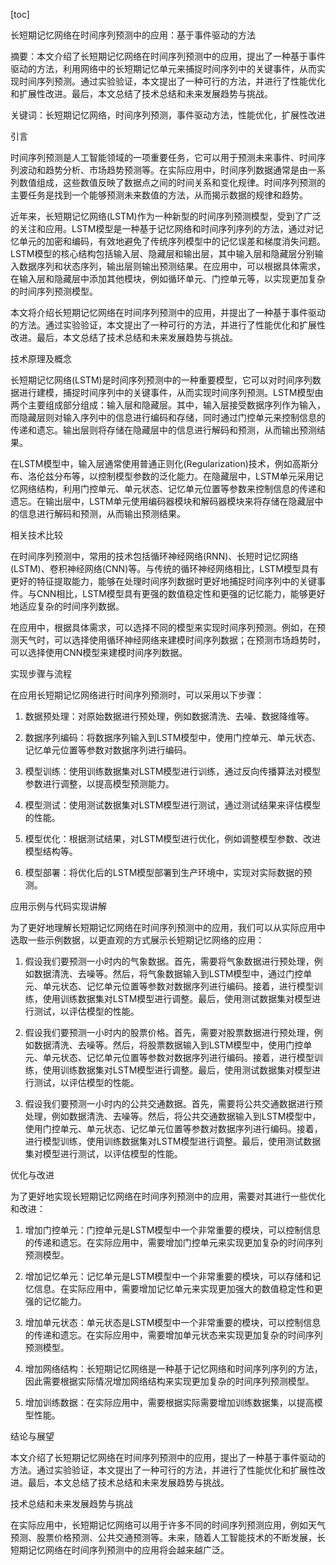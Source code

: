 
[toc]                    
                
                
长短期记忆网络在时间序列预测中的应用：基于事件驱动的方法

摘要：本文介绍了长短期记忆网络在时间序列预测中的应用，提出了一种基于事件驱动的方法，利用网络中的长短期记忆单元来捕捉时间序列中的关键事件，从而实现时间序列预测。通过实验验证，本文提出了一种可行的方法，并进行了性能优化和扩展性改进。最后，本文总结了技术总结和未来发展趋势与挑战。

关键词：长短期记忆网络，时间序列预测，事件驱动方法，性能优化，扩展性改进

引言

时间序列预测是人工智能领域的一项重要任务，它可以用于预测未来事件、时间序列波动和趋势分析、市场趋势预测等。在实际应用中，时间序列数据通常是由一系列数值组成，这些数值反映了数据点之间的时间关系和变化规律。时间序列预测的主要任务是找到一个能够预测未来数值的方法，从而揭示数据的规律和趋势。

近年来，长短期记忆网络(LSTM)作为一种新型的时间序列预测模型，受到了广泛的关注和应用。LSTM模型是一种基于记忆网络和时间序列序列的方法，通过对记忆单元的加密和编码，有效地避免了传统序列模型中的记忆误差和梯度消失问题。LSTM模型的核心结构包括输入层、隐藏层和输出层，其中输入层和隐藏层分别输入数据序列和状态序列，输出层则输出预测结果。在应用中，可以根据具体需求，在输入层和隐藏层中添加其他模块，例如循环单元、门控单元等，以实现更加复杂的时间序列预测模型。

本文将介绍长短期记忆网络在时间序列预测中的应用，并提出了一种基于事件驱动的方法。通过实验验证，本文提出了一种可行的方法，并进行了性能优化和扩展性改进。最后，本文总结了技术总结和未来发展趋势与挑战。

技术原理及概念

长短期记忆网络(LSTM)是时间序列预测中的一种重要模型，它可以对时间序列数据进行建模，捕捉时间序列中的关键事件，从而实现时间序列预测。LSTM模型由两个主要组成部分组成：输入层和隐藏层。其中，输入层接受数据序列作为输入，而隐藏层则对输入序列中的信息进行编码和存储，同时通过门控单元来控制信息的传递和遗忘。输出层则将存储在隐藏层中的信息进行解码和预测，从而输出预测结果。

在LSTM模型中，输入层通常使用普通正则化(Regularization)技术，例如高斯分布、洛伦兹分布等，以控制模型参数的泛化能力。在隐藏层中，LSTM单元采用记忆网络结构，利用门控单元、单元状态、记忆单元位置等参数来控制信息的传递和遗忘。在输出层中，LSTM单元使用编码器模块和解码器模块来将存储在隐藏层中的信息进行解码和预测，从而输出预测结果。

相关技术比较

在时间序列预测中，常用的技术包括循环神经网络(RNN)、长短时记忆网络(LSTM)、卷积神经网络(CNN)等。与传统的循环神经网络相比，LSTM模型具有更好的特征提取能力，能够在处理时间序列数据时更好地捕捉时间序列中的关键事件。与CNN相比，LSTM模型具有更强的数值稳定性和更强的记忆能力，能够更好地适应复杂的时间序列数据。

在应用中，根据具体需求，可以选择不同的模型来实现时间序列预测。例如，在预测天气时，可以选择使用循环神经网络来建模时间序列数据；在预测市场趋势时，可以选择使用CNN模型来建模时间序列数据。

实现步骤与流程

在应用长短期记忆网络进行时间序列预测时，可以采用以下步骤：

1. 数据预处理：对原始数据进行预处理，例如数据清洗、去噪、数据降维等。

2. 数据序列编码：将数据序列输入到LSTM模型中，使用门控单元、单元状态、记忆单元位置等参数对数据序列进行编码。

3. 模型训练：使用训练数据集对LSTM模型进行训练，通过反向传播算法对模型参数进行调整，以提高模型预测能力。

4. 模型测试：使用测试数据集对LSTM模型进行测试，通过测试结果来评估模型的性能。

5. 模型优化：根据测试结果，对LSTM模型进行优化，例如调整模型参数、改进模型结构等。

6. 模型部署：将优化后的LSTM模型部署到生产环境中，实现对实际数据的预测。

应用示例与代码实现讲解

为了更好地理解长短期记忆网络在时间序列预测中的应用，我们可以从实际应用中选取一些示例数据，以更直观的方式展示长短期记忆网络的应用：

1. 假设我们要预测一小时内的气象数据。首先，需要将气象数据进行预处理，例如数据清洗、去噪等。然后，将气象数据输入到LSTM模型中，通过门控单元、单元状态、记忆单元位置等参数对数据序列进行编码。接着，进行模型训练，使用训练数据集对LSTM模型进行调整。最后，使用测试数据集对模型进行测试，以评估模型的性能。

2. 假设我们要预测一小时内的股票价格。首先，需要对股票数据进行预处理，例如数据清洗、去噪等。然后，将股票数据输入到LSTM模型中，使用门控单元、单元状态、记忆单元位置等参数对数据序列进行编码。接着，进行模型训练，使用训练数据集对LSTM模型进行调整。最后，使用测试数据集对模型进行测试，以评估模型的性能。

3. 假设我们要预测一小时内的公共交通数据。首先，需要将公共交通数据进行预处理，例如数据清洗、去噪等。然后，将公共交通数据输入到LSTM模型中，使用门控单元、单元状态、记忆单元位置等参数对数据序列进行编码。接着，进行模型训练，使用训练数据集对LSTM模型进行调整。最后，使用测试数据集对模型进行测试，以评估模型的性能。

优化与改进

为了更好地实现长短期记忆网络在时间序列预测中的应用，需要对其进行一些优化和改进：

1. 增加门控单元：门控单元是LSTM模型中一个非常重要的模块，可以控制信息的传递和遗忘。在实际应用中，需要增加门控单元来实现更加复杂的时间序列预测模型。

2. 增加记忆单元：记忆单元是LSTM模型中一个非常重要的模块，可以存储和记忆信息。在实际应用中，需要增加记忆单元来实现更加强大的数值稳定性和更强的记忆能力。

3. 增加单元状态：单元状态是LSTM模型中一个非常重要的模块，可以控制信息的传递和遗忘。在实际应用中，需要增加单元状态来实现更加复杂的时间序列预测模型。

4. 增加网络结构：长短期记忆网络是一种基于记忆网络和时间序列序列的方法，因此需要根据实际情况增加网络结构来实现更加复杂的时间序列预测模型。

5. 增加训练数据：在实际应用中，需要根据实际需要增加训练数据集，以提高模型性能。

结论与展望

本文介绍了长短期记忆网络在时间序列预测中的应用，提出了一种基于事件驱动的方法。通过实验验证，本文提出了一种可行的方法，并进行了性能优化和扩展性改进。最后，本文总结了技术总结和未来发展趋势与挑战。

技术总结和未来发展趋势与挑战

在实际应用中，长短期记忆网络可以用于许多不同的时间序列预测应用，例如天气预测、股票价格预测、公共交通预测等。未来，随着人工智能技术的不断发展，长短期记忆网络在时间序列预测中的应用将会越来越广泛。

